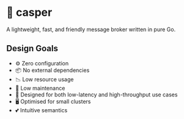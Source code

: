 # 👻 casper
A lightweight, fast, and friendly message broker written in pure Go.

## Design Goals

- ⚙️ Zero configuration
- 📦 No external dependencies
- 📉 Low resource usage
- 👷 Low maintenance
- 🚀 Designed for both low-latency and high-throughput use cases
- 🖥 Optimised for small clusters
- 💕 Intuitive semantics
